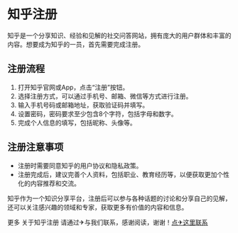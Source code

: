 # 知乎注册

知乎是一个分享知识、经验和见解的社交问答网站，拥有庞大的用户群体和丰富的内容。想要成为知乎的一员，首先需要完成注册。

## 注册流程

1. 打开知乎官网或App，点击“注册”按钮。
2. 选择注册方式，可以通过手机号、邮箱、微信等方式进行注册。
3. 输入手机号码或邮箱地址，获取验证码并填写。
4. 设置密码，密码要求至少包含8个字符，包括字母和数字。
5. 完成个人信息的填写，包括昵称、头像等。

## 注册注意事项

- 注册时需要同意知乎的用户协议和隐私政策。
- 注册完成后，建议完善个人资料，包括职业、教育经历等，以便获取更加个性化的内容推荐和交流。

知乎作为一个知识分享平台，注册后可以参与各种话题的讨论和分享自己的见解，还可以关注感兴趣的领域和专家，获取更多有价值的内容和信息。

更多 关于知乎注册 请通过✈与我们联系，感谢阅读，谢谢！[点✈这里联系](https://t.me/sjlmbot)